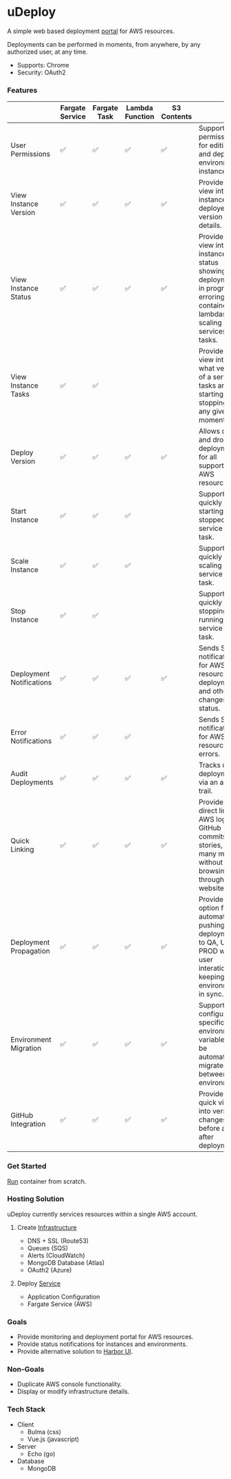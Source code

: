 # uDeploy #

A simple web based deployment [portal](/docs/PORTAL.md) for AWS resources. 

Deployments can be performed in moments, from anywhere, by any authorized user, at any time.

- Supports: Chrome
- Security: OAuth2

### Features ###

|| Fargate Service | Fargate Task | Lambda Function | S3 Contents ||
|---|---|---|---|---|---|
|User Permissions|:white_check_mark:|:white_check_mark:|:white_check_mark:|:white_check_mark:|Supports user permissions for editing and deploying environment instances. |
|View Instance Version|:white_check_mark:|:white_check_mark:|:white_check_mark:|:white_check_mark:|Provides a view into an instance's deployed version details.|
|View Instance Status|:white_check_mark:|:white_check_mark:|:white_check_mark:|:white_check_mark:|Provides a view into an instances status showing deployments in progress, erroring containers or lambdas, and scaling services and tasks.|
|View Instance Tasks|:white_check_mark:|:white_check_mark:|||Provides a view into what version of a service's tasks are starting or stopping at any given moment.|
|Deploy Version|:white_check_mark:|:white_check_mark:|:white_check_mark:|:white_check_mark:|Allows drag and drop deployments for all supported AWS resources.|
|Start Instance|:white_check_mark:|:white_check_mark:|:white_check_mark:||Supports quickly starting a stopped service or task.|
|Scale Instance|:white_check_mark:|:white_check_mark:|:white_check_mark:||Supports quickly scaling any service or task.|
|Stop Instance|:white_check_mark:|:white_check_mark:|||Supports quickly  stopping a running service or task.|
|Deployment Notifications|:white_check_mark:|:white_check_mark:|:white_check_mark:|:white_check_mark:|Sends SNS notifications for AWS resource deployments and other changes in status.|
|Error Notifications|:white_check_mark:|:white_check_mark:|:white_check_mark:||Sends SNS notifications for AWS resource errors. |
|Audit Deployments|:white_check_mark:|:white_check_mark:|:white_check_mark:|:white_check_mark:|Tracks user deployments via an audit trail.|
|Quick Linking|:white_check_mark:|:white_check_mark:|:white_check_mark:|:white_check_mark:|Provides direct links to AWS logs, GitHub commits, Jira stories, and many more without browsing through the websites.|
|Deployment Propagation|:white_check_mark:|:white_check_mark:|:white_check_mark:|:white_check_mark:|Provides option for automatically pushing deployments to QA, UAT, or PROD without user interation keeping environments in sync.|
|Environment Migration|:white_check_mark:|:white_check_mark:|:white_check_mark:|:white_check_mark:|Supports configuring specific environment variables to be automatically migrated between environments.|
|GitHub Integration|:white_check_mark:|:white_check_mark:|:white_check_mark:|:white_check_mark:|Provides a quick view into version changes before and after deployments.|


### Get Started ###

[Run](/docs/START.md) container from scratch.

### Hosting Solution ###

uDeploy currently services resources within a single AWS account.

1. Create [Infrastructure](https://github.com/turnercode/ams-udeploy-infrastructure)
    - DNS + SSL (Route53)
    - Queues (SQS)
    - Alerts (CloudWatch)
    - MongoDB Database (Atlas)
    - OAuth2 (Azure)

2. Deploy [Service](/docs/START.md)
    - Application Configuration
    - Fargate Service (AWS)

### Goals ###

* Provide monitoring and deployment portal for AWS resources.
* Provide status notifications for instances and environments.
* Provide alternative solution to [Harbor UI](https://github.com/turnerlabs/harbor-ui).

### Non-Goals ###

* Duplicate AWS console functionality.
* Display or modify infrastructure details.

### Tech Stack ###

- Client
    - Bulma (css)
    - Vue.js (javascript)
- Server
    - Echo (go)
- Database
    - MongoDB

